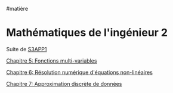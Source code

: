 #matière 
# Mathématiques de l'ingénieur 2
Suite de [S3APP1](../APP1/S3APP1.md)

[Chapitre 5: Fonctions multi-variables](Fonctions%20multi-variables.md)

[Chapitre 6: Résolution numérique d'équations non-linéaires](Résolution%20numérique%20d'équations%20non-linéaires.md)

[Chapitre 7: Approximation discrète de données](Approximation%20discrète%20de%20données.md)

